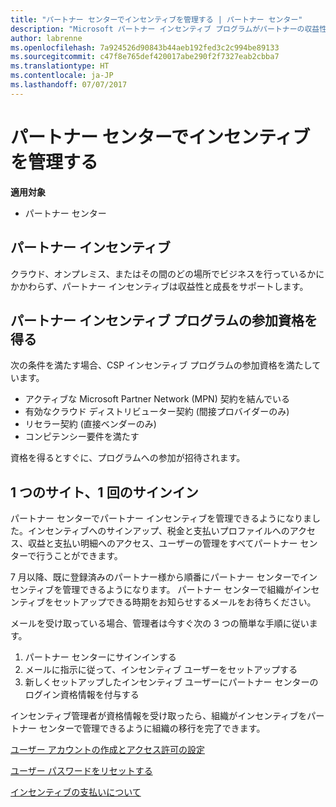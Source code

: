 ```yaml
---
title: "パートナー センターでインセンティブを管理する | パートナー センター"
description: "Microsoft パートナー インセンティブ プログラムがパートナーの収益性と成長をサポート"
author: labrenne
ms.openlocfilehash: 7a924526d90843b44aeb192fed3c2c994be89133
ms.sourcegitcommit: c47f8e765def420017abe290f2f7327eab2cbba7
ms.translationtype: HT
ms.contentlocale: ja-JP
ms.lasthandoff: 07/07/2017
---
```

# <a name="manage-your-incentives-in-partner-center"></a>パートナー センターでインセンティブを管理する 

**適用対象**

-  パートナー センター

## <a name="partner-incentives"></a>パートナー インセンティブ 

クラウド、オンプレミス、またはその間のどの場所でビジネスを行っているかにかかわらず、パートナー インセンティブは収益性と成長をサポートします。

## <a name="qualify-for-the-partner-incentives-program"></a>パートナー インセンティブ プログラムの参加資格を得る

次の条件を満たす場合、CSP インセンティブ プログラムの参加資格を満たしています。

-   アクティブな Microsoft Partner Network (MPN) 契約を結んでいる 
-   有効なクラウド ディストリビューター契約 (間接プロバイダーのみ)
-   リセラー契約 (直接ベンダーのみ)
-   コンピテンシー要件を満たす

資格を得るとすぐに、プログラムへの参加が招待されます。

## <a name="one-site-one-sign-in"></a>1 つのサイト、1 回のサインイン

パートナー センターでパートナー インセンティブを管理できるようになりました。インセンティブへのサインアップ、税金と支払いプロファイルへのアクセス、収益と支払い明細へのアクセス、ユーザーの管理をすべてパートナー センターで行うことができます。 

7 月以降、既に登録済みのパートナー様から順番にパートナー センターでインセンティブを管理できるようになります。 パートナー センターで組織がインセンティブをセットアップできる時期をお知らせするメールをお待ちください。 

メールを受け取っている場合、管理者は今すぐ次の 3 つの簡単な手順に従います。

1.  パートナー センターにサインインする 
2.  メールに指示に従って、インセンティブ ユーザーをセットアップする 
3.  新しくセットアップしたインセンティブ ユーザーにパートナー センターのログイン資格情報を付与する

インセンティブ管理者が資格情報を受け取ったら、組織がインセンティブをパートナー センターで管理できるように組織の移行を完了できます。


[ユーザー アカウントの作成とアクセス許可の設定](create-user-accounts-and-set-permissions.md)

[ユーザー パスワードをリセットする](reset-a-user-password.md)

[インセンティブの支払いについて](understand-incentive-payouts.md)

